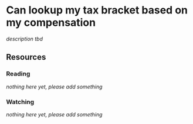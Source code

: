 # Can lookup my tax bracket based on my compensation

_description tbd_

## Resources

### Reading

_nothing here yet, please add something_

### Watching

_nothing here yet, please add something_

